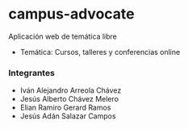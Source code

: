 # campus-advocate
Aplicación web de temática libre
+ Temática: Cursos, talleres y conferencias online

### Integrantes
+ Iván Alejandro Arreola Chávez
+ Jesús Alberto Chávez Melero
+ Elian Ramiro Gerard Ramos
+ Jesús Adán Salazar Campos
